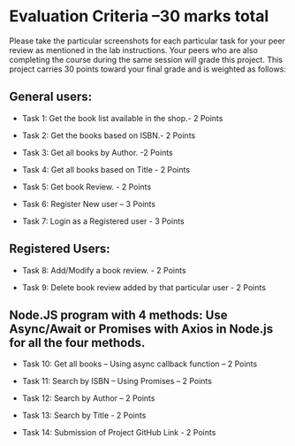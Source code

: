 # Evaluation Criteria –30 marks total
Please take the particular screenshots for each particular task for your peer review as mentioned in the lab instructions. Your peers who are also completing the course during the same session will grade this project. This project carries 30 points toward your final grade and is weighted as follows:

## General users:
- Task 1: Get the book list available in the shop.- 2 Points

- Task 2: Get the books based on ISBN.- 2 Points

- Task 3: Get all books by Author. -2 Points

- Task 4: Get all books based on Title - 2 Points

- Task 5: Get book Review. - 2 Points

- Task 6: Register New user – 3 Points

- Task 7: Login as a Registered user - 3 Points

## Registered Users:
- Task 8: Add/Modify a book review. - 2 Points

- Task 9: Delete book review added by that particular user - 2 Points

## Node.JS program with 4 methods: Use Async/Await or Promises with Axios in Node.js for all the four methods.

- Task 10: Get all books – Using async callback function – 2 Points

- Task 11: Search by ISBN – Using Promises – 2 Points

- Task 12: Search by Author – 2 Points

- Task 13: Search by Title - 2 Points

- Task 14: Submission of Project GitHub Link - 2 Points

